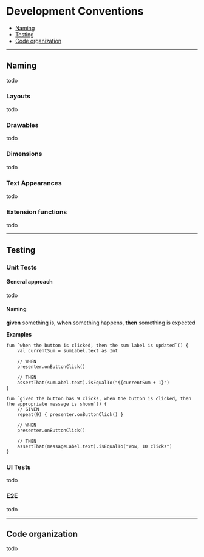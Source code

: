 # Development Conventions
* [Naming](#naming)
* [Testing](#testing)
* [Code organization](#code-organization)
---
## Naming
todo
### Layouts
todo
### Drawables
todo
### Dimensions
todo
### Text Appearances
todo
### Extension functions
todo

---

## Testing
### Unit Tests
#### General approach
todo

#### Naming
**given** something is, **when** something happens, **then** something is expected

**Examples**
```
fun `when the button is clicked, then the sum label is updated`() {
    val currentSum = sumLabel.text as Int

    // WHEN
    presenter.onButtonClick()

    // THEN
    assertThat(sumLabel.text).isEqualTo("${currentSum + 1}")
}
```

```
fun `given the button has 9 clicks, when the button is clicked, then the appropriate message is shown`() {
    // GIVEN
    repeat(9) { presenter.onButtonClick() }

    // WHEN
    presenter.onButtonClick()

    // THEN
    assertThat(messageLabel.text).isEqualTo("Wow, 10 clicks")
}
```

### UI Tests
todo
### E2E
todo

---

## Code organization
todo
